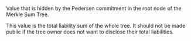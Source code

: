 Value that is hidden by the Pedersen commitment in the root node of the Merkle Sum Tree.

This value is the total liability sum of the whole tree. It should not be made public if the tree owner does not want to disclose their total liabilities.
